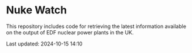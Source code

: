 # Nuke Watch

This repository includes code for retrieving the latest information available on the output of EDF nuclear power plants in the UK.

Last updated: 2024-10-15 14:10